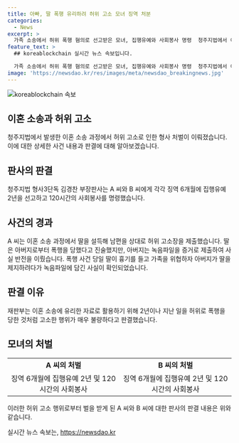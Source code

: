 ```yaml
---
title: 아빠, 딸 폭행 유리하려 허위 고소 모녀 징역 처분
categories:
  - News
excerpt: >
  가족 소송에서 허위 폭행 혐의로 선고받은 모녀, 집행유예와 사회봉사 명령  청주지법에서 이혼 소송 과정에서 딸을 상대로 허위 고소를 한 모동자에게 각각 징역 6개월에 집행유예 2년을 선고하고 사회봉사 120시간을 명령했다. 딸의 허위 주장을 녹음파일이 반전시키며, 재판부는 이를 이혼 소송 유리하게 활용하기 위한 모함으로 지적했다.
feature_text: >
  ## koreablockchain 실시간 뉴스 속보입니다.

  가족 소송에서 허위 폭행 혐의로 선고받은 모녀, 집행유예와 사회봉사 명령  청주지법에서 이혼 소송 과정에서 딸을 상대로 허위 고소를 한 모동자에게 각각 징역 6개월에 집행유예 2년을 선고하고 사회봉사 120시간을 명령했다. 딸의 허위 주장을 녹음파일이 반전시키며, 재판부는 이를 이혼 소송 유리하게 활용하기 위한 모함으로 지적했다.
image: 'https://newsdao.kr/res/images/meta/newsdao_breakingnews.jpg'
---
```


<p><img src="https://newsdao.kr/res/images/meta/newsdao_breakingnews.jpg" alt="koreablockchain 속보" /></p>

<h2 data-ke-size="size26">이혼 소송과 허위 고소</h2>

<p data-ke-size="size16">청주지법에서 발생한 이혼 소송 과정에서 허위 고소로 인한 형사 처벌이 이뤄졌습니다. 이에 대한 상세한 사건 내용과 판결에 대해 알아보겠습니다.</p>

<h2 data-ke-size="size24">판사의 판결</h2>

<p data-ke-size="size16">청주지법 형사3단독 김경찬 부장판사는 A 씨와 B 씨에게 각각 징역 6개월에 집행유예 2년을 선고하고 120시간의 사회봉사를 명령했습니다.</p>

<h2 data-ke-size="size24">사건의 경과</h2>

<p data-ke-size="size16">A 씨는 이혼 소송 과정에서 딸을 설득해 남편을 상대로 허위 고소장을 제출했습니다. 딸은 아버지로부터 폭행을 당했다고 진술했지만, 아버지는 녹음파일을 증거로 제출하여 사실 반전을 이뤘습니다. 폭행 사건 당일 딸이 흉기를 들고 가족을 위협하자 아버지가 딸을 제지하려다가 녹음파일에 담긴 사실이 확인되었습니다.</p>

<h2 data-ke-size="size24">판결 이유</h2>

<p data-ke-size="size16">재판부는 이혼 소송에 유리한 자료로 활용하기 위해 2년이나 지난 일을 허위로 폭행을 당한 것처럼 고소한 행위가 매우 불량하다고 판결했습니다.</p>

<h2 data-ke-size="size24">모녀의 처벌</h2>

<table>
    <tr>
        <td style="text-align: center; height: 17px;"><b>A 씨의 처벌</b></td>
        <td style="text-align: center; height: 17px;"><b>B 씨의 처벌</b></td>
    </tr>
    <tr>
        <td style="text-align: center; height: 17px;">징역 6개월에 집행유예 2년 및 120시간의 사회봉사</td>
        <td style="text-align: center; height: 17px;">징역 6개월에 집행유예 2년 및 120시간의 사회봉사</td>
    </tr>
</table>

<p data-ke-size="size16">이러한 허위 고소 행위로부터 벌을 받게 된 A 씨와 B 씨에 대한 판사의 판결 내용은 위와 같습니다.</p>
실시간 뉴스 속보는, <a href="https://newsdao.kr" rel="dofollow">https://newsdao.kr</a>


